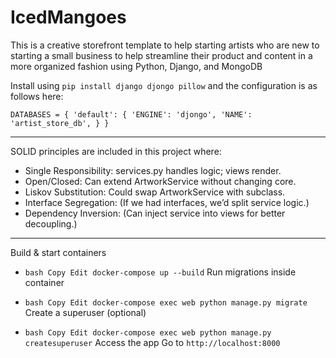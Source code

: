 # IcedMangoes
This is a creative storefront template to help starting artists who are new to starting a small business to help streamline their product and content in a more organized fashion using Python, Django, and MongoDB

Install using `pip install django djongo pillow` and the configuration is as follows here:

`
DATABASES = {
    'default': {
        'ENGINE': 'djongo',
        'NAME': 'artist_store_db',
    }
}
`

-------------------------------------------------------------------------------
SOLID principles are included in this project where:
- Single Responsibility: services.py handles logic; views render.
- Open/Closed: Can extend ArtworkService without changing core.
- Liskov Substitution: Could swap ArtworkService with subclass.
- Interface Segregation: (If we had interfaces, we’d split service logic.)
- Dependency Inversion: (Can inject service into views for better decoupling.)
-------------------------------------------------------------------------------
Build & start containers
- `
    bash
    Copy
    Edit
    docker-compose up --build
    `
Run migrations inside container

- `
    bash
    Copy
    Edit
    docker-compose exec web python manage.py migrate
    `
Create a superuser (optional)

- `
    bash
    Copy
    Edit
    docker-compose exec web python manage.py createsuperuser
    `
Access the app
Go to `http://localhost:8000`
